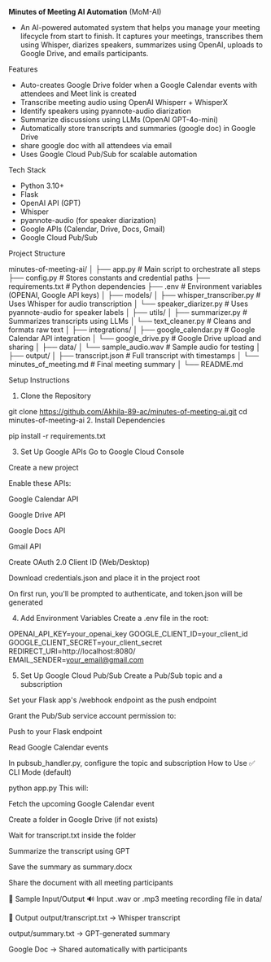 **Minutes of Meeting AI Automation** (MoM-AI)
- An AI-powered automated system that helps you manage your meeting lifecycle from start to finish. It captures your meetings, transcribes them using Whisper, diarizes speakers, summarizes using OpenAI, uploads to Google Drive, and emails participants.

Features
- Auto-creates Google Drive folder when a Google Calendar events with attendees and Meet link is created
- Transcribe meeting audio using OpenAI Whisperr + WhisperX
- Identify speakers using pyannote-audio diarization
- Summarize discussions using LLMs (OpenAI GPT-4o-mini)
- Automatically store transcripts and summaries (google doc) in Google Drive
- share google doc with all attendees via email
- Uses Google Cloud Pub/Sub for scalable automation

Tech Stack
- Python 3.10+
- Flask
- OpenAI API (GPT)
- Whisper
- pyannote-audio (for speaker diarization)
- Google APIs (Calendar, Drive, Docs, Gmail)
- Google Cloud Pub/Sub
  
Project Structure


minutes-of-meeting-ai/
│
├── app.py                   # Main script to orchestrate all steps
├── config.py                # Stores constants and credential paths
├── requirements.txt         # Python dependencies
├── .env                     # Environment variables (OPENAI, Google API keys)
│
├── models/
│   ├── whisper_transcriber.py     # Uses Whisper for audio transcription
│   └── speaker_diarizer.py        # Uses pyannote-audio for speaker labels
│
├── utils/
│   ├── summarizer.py              # Summarizes transcripts using LLMs
│   └── text_cleaner.py            # Cleans and formats raw text
│
├── integrations/
│   ├── google_calendar.py         # Google Calendar API integration
│   └── google_drive.py            # Google Drive upload and sharing
│
├── data/
│   └── sample_audio.wav           # Sample audio for testing
│
├── output/
│   ├── transcript.json            # Full transcript with timestamps
│   └── minutes_of_meeting.md      # Final meeting summary
│
└── README.md


Setup Instructions
1. Clone the Repository

git clone https://github.com/Akhila-89-ac/minutes-of-meeting-ai.git
cd minutes-of-meeting-ai
2. Install Dependencies

pip install -r requirements.txt

3. Set Up Google APIs
Go to Google Cloud Console

Create a new project

Enable these APIs:

Google Calendar API

Google Drive API

Google Docs API

Gmail API

Create OAuth 2.0 Client ID (Web/Desktop)

Download credentials.json and place it in the project root

On first run, you'll be prompted to authenticate, and token.json will be generated

4. Add Environment Variables
Create a .env file in the root:


OPENAI_API_KEY=your_openai_key
GOOGLE_CLIENT_ID=your_client_id
GOOGLE_CLIENT_SECRET=your_client_secret
REDIRECT_URI=http://localhost:8080/
EMAIL_SENDER=your_email@gmail.com

5. Set Up Google Cloud Pub/Sub
Create a Pub/Sub topic and a subscription

Set your Flask app's /webhook endpoint as the push endpoint

Grant the Pub/Sub service account permission to:

Push to your Flask endpoint

Read Google Calendar events

In pubsub_handler.py, configure the topic and subscription
How to Use
✅ CLI Mode (default)

python app.py
This will:

Fetch the upcoming Google Calendar event

Create a folder in Google Drive (if not exists)

Wait for transcript.txt inside the folder

Summarize the transcript using GPT

Save the summary as summary.docx

Share the document with all meeting participants




📸 Sample Input/Output
🔊 Input
.wav or .mp3 meeting recording file in data/

📄 Output
output/transcript.txt → Whisper transcript

output/summary.txt → GPT-generated summary

Google Doc → Shared automatically with participants




